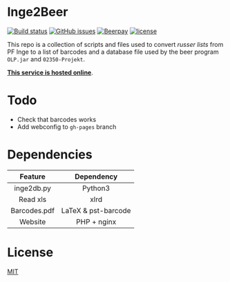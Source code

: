 Inge2Beer
=========

[![Build status](https://img.shields.io/travis/NicolaiSoeborg/Inge2Beer/master.svg?label=Build)](https://travis-ci.org/NicolaiSoeborg/Inge2Beer)
[![GitHub issues](https://img.shields.io/github/issues/NicolaiSoeborg/Inge2Beer.svg)](/issues)
[![Beerpay](https://beerpay.io/NicolaiSoeborg/Inge2Beer/badge.svg?style=flat)](https://beerpay.io/NicolaiSoeborg/Inge2Beer)
[![license](https://img.shields.io/badge/License-MIT-blue.svg)](/LICENSE)

This repo is a collection of scripts and files used to convert *russer lists* from PF Inge to a list of barcodes and a database file used by the beer program `OLP.jar` and `02350-Projekt`.

[**This service is hosted online**](https://pf.soeborg.me/).


# Todo
 - Check that barcodes works
 - Add webconfig to `gh-pages` branch


# Dependencies

|    Feature   	|      Dependency     	|
|:------------:	|:-------------------:	|
|  inge2db.py  	|       Python3       	|
|   Read xls   	|         xlrd        	|
| Barcodes.pdf 	| LaTeX & pst-barcode 	|
|    Website	|     PHP + nginx  	|


# License
[MIT](/LICENSE)
